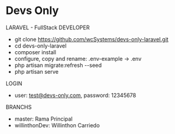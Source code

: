 # Devs Only

LARAVEL - FullStack DEVELOPER
- git clone https://github.com/wcSystems/devs-only-laravel.git
- cd devs-only-laravel
- composer install
- configure, copy and rename: .env-example -> .env
- php artisan migrate:refresh --seed
- php artisan serve

LOGIN
- user: test@devs-only.com, password: 12345678 

BRANCHS
- master: Rama Principal 
- willinthonDev: Willinthon Carriedo 
